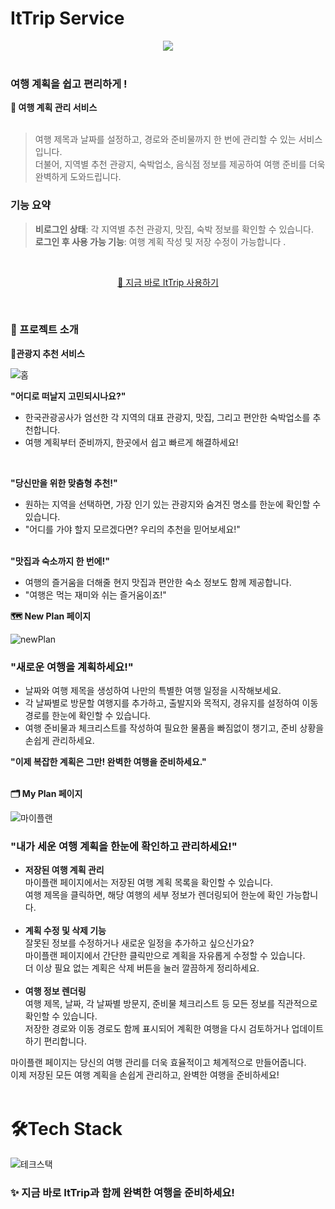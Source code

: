 
<h1>ItTrip Service</h1>

<div align="center">
  <img src="https://github.com/Fk1128/ittrip-project/blob/test/projectImg/%EB%A9%94%EC%9D%B8%ED%8E%98%EC%9D%B4%EC%A7%80.png"/>
</div>

<br/>
<h3>여행 계획을 쉽고 편리하게 !</h3>
<b>📅 여행 계획 관리 서비스</b><br/>
<br/>

> 여행 제목과 날짜를 설정하고,
> 경로와 준비물까지 한 번에 관리할 수 있는 서비스입니다. 
> <br/>
> 더불어, 지역별 추천 관광지, 숙박업소, 음식점 정보를 제공하여 여행 준비를 더욱 완벽하게 도와드립니다.
> <br/>

<h3> 기능 요약 </h3>

> **비로그인 상태**: 각 지역별 추천 관광지, 맛집, 숙박 정보를 확인할 수 있습니다.  
> **로그인 후 사용 가능 기능**: 여행 계획 작성 및 저장 수정이 가능합니다 .

<br/>
<p align="center">
  <a href="http://ittrip.site"><del></del> 🔗 지금 바로 ItTrip 사용하기</a>
</p>
<br/>


<h3>🚀 프로젝트 소개</h3>

<b>📸관광지 추천 서비스  </b>

<img src="https://github.com/Fk1128/ittrip-project/blob/test/projectImg/%EB%A9%94%EC%9D%B8%ED%8E%98%EC%9D%B4%EC%A7%80%20%EA%B8%B0%EB%8A%A5%20%EB%85%B9%ED%99%94%EB%B3%B8.gif" alt="홈"/>



  <b> "어디로 떠날지 고민되시나요?"</b><br/>
  <ul>
<li>한국관광공사가 엄선한 각 지역의 대표 관광지, 맛집, 그리고 편안한 숙박업소를 추천합니다.</li>
<li>여행 계획부터 준비까지, 한곳에서 쉽고 빠르게 해결하세요!</li>
</ul>
 <br/>
	 
<b> "당신만을 위한 맞춤형 추천!" </b><br/>
<ul>
	<li>원하는 지역을 선택하면, 가장 인기 있는 관광지와 숨겨진 명소를 한눈에 확인할 수 있습니다.</li>
	<li>"어디를 가야 할지 모르겠다면? 우리의 추천을 믿어보세요!"</li><br/>
</ul>

<b>"맛집과 숙소까지 한 번에!" </b><br/>
 <ul>
<li>여행의 즐거움을 더해줄 현지 맛집과 편안한 숙소 정보도 함께 제공합니다. </li>
<li>"여행은 먹는 재미와 쉬는 즐거움이죠!" </li>
</ul>


<b>🗺️ New Plan 페이지 </b>

<img src="https://github.com/Fk1128/ittrip-project/blob/test/projectImg/NewPlan.gif" alt="newPlan"/>



<h3>"새로운 여행을 계획하세요!"</h3>
<ul>
<li>날짜와 여행 제목을 생성하여 나만의 특별한 여행 일정을 시작해보세요.</li>
<li>각 날짜별로 방문할 여행지를 추가하고, 출발지와 목적지, 경유지를 설정하여 이동 경로를 한눈에 확인할 수 있습니다.</li> 
<li>여행 준비물과 체크리스트를 작성하여 필요한 물품을 빠짐없이 챙기고, 준비 상황을 손쉽게 관리하세요.</li>
</ul>
<b>"이제 복잡한 계획은 그만! 완벽한 여행을 준비하세요."</b> <br/>
 <br/>



<b>🗂️ My Plan 페이지</b>

<img src="https://github.com/Fk1128/ittrip-project/blob/test/projectImg/MyPlan.gif" alt="마이플랜"/>

<h3>"내가 세운 여행 계획을 한눈에 확인하고 관리하세요!"</h3>
<ul>
<li><b>저장된 여행 계획 관리</b> <br/>
마이플랜 페이지에서는 저장된 여행 계획 목록을 확인할 수 있습니다. <br/>
여행 제목을 클릭하면, 해당 여행의 세부 정보가 렌더링되어 한눈에 확인 가능합니다.</li> <br/>
<li><b>계획 수정 및 삭제 기능</b> <br/>
잘못된 정보를 수정하거나 새로운 일정을 추가하고 싶으신가요?<br/>
마이플랜 페이지에서 간단한 클릭만으로 계획을 자유롭게 수정할 수 있습니다.<br/>
더 이상 필요 없는 계획은 삭제 버튼을 눌러 깔끔하게 정리하세요.</li> <br/>
<li><b>여행 정보 렌더링</b> <br/>
여행 제목, 날짜, 각 날짜별 방문지, 준비물 체크리스트 등 모든 정보를 직관적으로 확인할 수 있습니다.<br/>
저장한 경로와 이동 경로도 함께 표시되어 계획한 여행을 다시 검토하거나 업데이트하기 편리합니다.<br/></li>
</ul>
마이플랜 페이지는 당신의 여행 관리를 더욱 효율적이고 체계적으로 만들어줍니다.<br/>
이제 저장된 모든 여행 계획을 손쉽게 관리하고, 완벽한 여행을 준비하세요! <br/>
 <br/>

<h1><b>🛠️Tech Stack</b></h1>
<img src="https://github.com/Fk1128/ittrip-project/blob/test/projectImg/TechStack.png" alt="테크스택"/>

<br/>


<h3> <b>✨ 지금 바로 ItTrip과 함께 완벽한 여행을 준비하세요! </b></h3>
